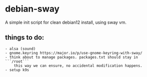 # debian-sway
A simple init script for clean debian12 install, using sway vm.


## things to do:
    - alsa (sound)
    - gnome.keyring https://major.io/p/use-gnome-keyring-with-sway/
    - think about to manage packages. packages.txt should stay in ```/root```
        this way we can ensure, no accidental modification happens.
    - setup k9s
